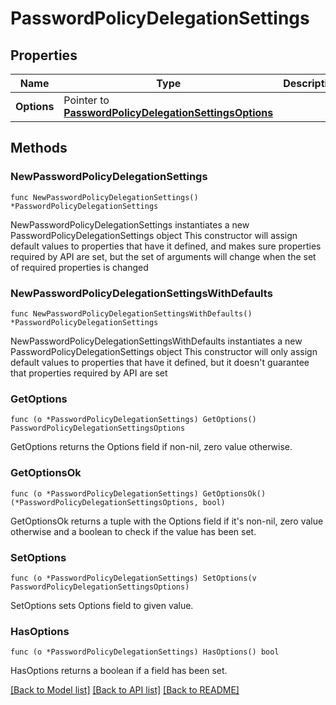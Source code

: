 # PasswordPolicyDelegationSettings

## Properties

Name | Type | Description | Notes
------------ | ------------- | ------------- | -------------
**Options** | Pointer to [**PasswordPolicyDelegationSettingsOptions**](PasswordPolicyDelegationSettingsOptions.md) |  | [optional] 

## Methods

### NewPasswordPolicyDelegationSettings

`func NewPasswordPolicyDelegationSettings() *PasswordPolicyDelegationSettings`

NewPasswordPolicyDelegationSettings instantiates a new PasswordPolicyDelegationSettings object
This constructor will assign default values to properties that have it defined,
and makes sure properties required by API are set, but the set of arguments
will change when the set of required properties is changed

### NewPasswordPolicyDelegationSettingsWithDefaults

`func NewPasswordPolicyDelegationSettingsWithDefaults() *PasswordPolicyDelegationSettings`

NewPasswordPolicyDelegationSettingsWithDefaults instantiates a new PasswordPolicyDelegationSettings object
This constructor will only assign default values to properties that have it defined,
but it doesn't guarantee that properties required by API are set

### GetOptions

`func (o *PasswordPolicyDelegationSettings) GetOptions() PasswordPolicyDelegationSettingsOptions`

GetOptions returns the Options field if non-nil, zero value otherwise.

### GetOptionsOk

`func (o *PasswordPolicyDelegationSettings) GetOptionsOk() (*PasswordPolicyDelegationSettingsOptions, bool)`

GetOptionsOk returns a tuple with the Options field if it's non-nil, zero value otherwise
and a boolean to check if the value has been set.

### SetOptions

`func (o *PasswordPolicyDelegationSettings) SetOptions(v PasswordPolicyDelegationSettingsOptions)`

SetOptions sets Options field to given value.

### HasOptions

`func (o *PasswordPolicyDelegationSettings) HasOptions() bool`

HasOptions returns a boolean if a field has been set.


[[Back to Model list]](../README.md#documentation-for-models) [[Back to API list]](../README.md#documentation-for-api-endpoints) [[Back to README]](../README.md)


